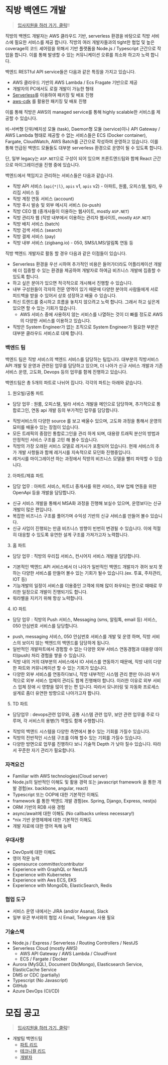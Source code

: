 # 직방 백엔드 개발

> [입사지원을 하러 가기, 클릭](https://forms.gle/ojHDzTfrVeFiQXcKA)!!

직방의 백엔드 개발자는 AWS 클라우드 기반, serverless 환경을 바탕으로 직방 서비스에 필요한 서비스를 제공 합니다. 직방의 여러 개발자들과의 tight한 협업 및 높은 coverage의 코드 셰어링을 위해서 기반 플랫폼을 Node.js / Typescript 근간으로 작업을 합니다. 이를 통해 발생할 수 있는 커뮤니케이션 오류를 최소화 하고자 노력 합니다.

백엔드 RESTful API service들은 다음과 같은 특징을 가지고 있습니다.

* AWS 클라우드 기반의 AWS Lambda / Ecs Fragate 기반으로 제공
* 개발자의 PC에서도 로컬 개발이 가능한 형태
* [Serverless](https://serverless.com/)를 이용하여 패키징 및 배포 진행
* [aws-cdk](https://aws.amazon.com/ko/cdk/) 를 활용한 패키징 및 배포 진행

이를 통해 직방은 AWS의 managed service를 통해 highly scalable한 서비스를 제공할 수 있습니다.

비-서버형 단위/배치성 모듈 (task), Daemon형 모듈 (service)이나 API Gateway / AWS Lambda 형태로 제공할 수 없는 서비스들은 ECS (Docker container), Fargate, CloudWatch, AWS Batch를 근간으로 작성하여 운영하고 있습니다. 이를 통해 언급된 백엔드 모듈들도 대부분 serverless 환경으로 운영이 될 수 있도록 합니다.

단, 일부 legacy는 `ASP.NET`으로 구성이 되어 있으며 프론트엔드팀와 함께 React 근간으로 마이그레이션을 진행 중에 있습니다.

백엔드에서 책임지고 관리하는 서비스들은 다음과 같습니다.

* 직방 API 서비스 (`api{*|l}`, `apis` v1, `apis` v2) - 아파트, 원룸, 오피스텔, 빌라, 우리집 서비스 등
* 직방 계정 연동 서비스 (account)
* 직방 푸시 발송 및 외부 메시지 서비스 (io-push)
* 직방 CEO 웹 (중개사들이 이용하는 웹사이트, mostly `ASP.NET`)
* 직방 관리자 웹 (직방 내부에서 이용하는 관리자 웹사이트, mostly `ASP.NET`)
* 직방 배치 서비스 (batch)
* 직방 검색 서비스 (search)
* 직방 결제 서비스 (pay)
* 직방 내부 서비스 (zigbang.io) - 050, SMS/LMS/알림톡 연동 등

직방 백엔드 개발자로 활동 할 경우 다음과 같은 이점들이 있습니다.

* Serverless 환경을 우선 시하여 추가적인 비용은 들어가더라도 어플리케이션 개발에 더 집중할 수 있는 환경을 제공하여 개발자로 하여금 비즈니스 개발에 집중할 수 있도록 합니다.
* 하고 싶은 분야가 있으면 적극적으로 개시해서 진행할 수 있습니다.
* 내부 구성원들이 각자의 전문 영역이 있기 때문에 다양한 분야의 사람들에게 서로 피드백을 받을 수 있어서 상호 성장하고 배울 수 있습니다.
* 최신 트렌드를 중시하고 흐름을 놓치지 않으려고 노력 합니다. 그래서 하고 싶은게 있으면 할 수 있는 기회가 많습니다.
  * AWS 서비스 중에 사용하지 않는 서비스를 나열하는 것이 더 빠를 정도로 AWS의 다양한 서비스를 이용하고 있습니다.
* 직방은 System Engineer가 없는 조직으로 System Engineer가 필요한 부분은 대부분 클라우드 서비스로 대체 합니다.

### 백엔드 팀

백엔드 팀은 직방 서비스의 백엔드 서비스를 담당하는 팀입니다. 대부분의 직방서비스 API 개발 및 운영과 관련된 업무를 담당하고 있으며, 더 나아가  신규 서비스 개발과 기존 서비스 운영, 고도화, Devops 등의 업무를 함께 진행하고 있습니다.

백엔드팀은 총 5개의 파트로 나뉘어 집니다.
각각의 파트는 아래와 같습니다.

1. 원오빌/공통 파트

* 담당 업무 : 원룸, 오피스텔, 빌라 서비스 개발을 메인으로 담당하며, 추가적으로 통합로그인, 연동 api 개발 등의 부가적인 업무를 담당합니다.
 - 직방서비스의 다양한 source 를 보고 배울수 있으며, 고도화 과정을 통해서 운영의 묘미를 배울수 있는 장점이 있습니다.  
 - 모든 트레픽의 중점인 통합로그인을 관리 하게 되며, 대용량 트래픽 분산의 방법과 안정적인 서비스 구조를 고민 해 볼수 있습니다.
 - 직방의 가장 오래된 서비스 모델로 레거시가 포함되어 있습니다. 현재 서비스의 추가 개발 사항들과 함께 레거시를 지속적으로 모던화 진행중입니다. 
 - 레거시를 마이그레이션 하는 과정에서 직방의 비즈니스 모델을 빨리 파악할 수 있습니다.

2. 아파트/제휴 파트

* 담당 업무 : 아파트 서비스, 파트너 중개사를 위한 서비스, 외부 업체 연동을 위한 OpenApi 등을 개발을 담당합니다.
 - 신규 서비스 개발을 통해서 MSA화 과정을 진행해 보실수 있으며, 운영보다는 신규 개발이 많은 편입니다. 
 - 복잡한 비즈니스 구조를 풀어가며 수익성 기반의 신규 서비스를 만들어 볼수 있습니다.
 - 신규 사업이 진행되는 만큼 비즈니스 방향이 빈번히 변경될 수 있습니다. 이에 적절히 대응할 수 있도록 유연한 설계 구조를 가져가고자 노력합니다.

3. 홈 파트

* 담당 업무 : 직방의 우리집 서비스, 컨시어지 서비스 개발을 담당합니다.
 - 기본적인 백엔드 API 서비스에서 더 나아가 일반적인 백엔드 개발자가 겪어 보지 못하는 다양한 서비스를 만들어 볼수 있는 기회가 될수 있습니다.(ex. 투표, 주차관리, IOT 등)
 - 기능개발의 일정이 서비스를 이용중인 고객에 의해 많이 좌우되는 편으로 때때로 무리한 일정으로 개발이 진행되기도 합니다. 
 - 워라벨을 지키기 위해 항상 노력합니다.

4. IO 파트

* 담당 업무 : 직방의 Push 서비스, Messaging (sms, 알림톡, email 등) 서비스, 050 안심번호 서비스를 담당합니다.
 - push, messaging 서비스, 050 안심번호 서비스를 개발 및 운영 하며, 직방 서비스의 보이지 않는 백엔드의 백엔드를 담당하게 됩니다. 
 - 일반적인 개발파트에서 경험할 수 없는 다양한 외부 서비스 연동경험과 대용량 데이터(push) 처리 경험을 쌓을 수 있습니다. 
 - 직방 내의 거의 대부분의 서비스에서 IO 서비스를 연동하기 때문에, 직방 내의 다양한 파트와 커뮤니케이션 할 수 있는 기회가 있습니다.
 - 다양한 외부 서비스를 연동하다보니, 직방 내부적인 시스템 관리 뿐만 아니라 부가적으로 외부 서비스 업체의 관리도 함께 진행해야 합니다. 이러한 이유로 외부 서비스 업체 장애 시 영향을 많이 받는 편 입니다. 따라서 모니터링 및 자동화 프로세스 설계로 좀더 유연한 방향으로 나아가고자 합니다.

5. TD 파트

* 담당업무 : devops관련 업무와, 공통 시스템 관련 업무, 보안 관련 업무를 주로 다루며, 각 서비스의 용병(?) 역할도 함께 수행합니다.
 - 직방의 백앤드 시스템을 다양한 측면에서 볼수 있는 기회를 가질수 있습니다. 
 - 직방의 전반적인 시스템 구조를 이해 할수 있는 기회를 가질수 있습니다.
 - 다양한 방면으로 업무를 진행하다 보니 기술적 Depth 가 낮아 질수 있습니다. 따라서 꾸준한 자기 관리가 필요합니다.

### 자격요건

* Familiar with AWS technologies(Cloud server)
* Node.js의 일반적인 이해도 및 활용 경력 또는 javascript framework 을 통한 개발 경험(ex. backbone, angular, react)
* Typescript 또는 OOP에 대한 기본적인 이해도
* framework 를 통한 백앤드 개발 경험(ex. Spring, Django, Express, nestjs)
* ORM 기반의 RDB 사용 경험
* async/await에 대한 이해도 (No callbacks unless necessary!)
* *nix 기반 운영체제에 대한 기본적인 이해도
* 개발 자료에 대한 영어 독해 능력

### 우대사항

* DevOps에 대한 이해도
* 영어 작문 능력
* opensource committer/contributor
* Experience with GraphQL or NestJS
* Experience with Kubernetes
* Experience with Aws ECS, EKS
* Experience with MongoDb, ElasticSearch, Redis

### 협업 도구

* 서비스 운영 내에서는 JIRA (and/or Asana), Slack
* 일부 유관 부서와의 협업 시 Email, Telegram 사용 필요

### 기술스택

* Node.js / Express / Serverless / Routing Controllers / NestJS
* Serverless Cloud (mostly AWS)
  * AWS API Gateway / AWS Lambda / CloudFront
  * ECS / Fargate / Docker
* Aurora (MySQL), Document Db(Mongo), Elasticsearch Service, ElasticCache Service
* DMS or CDC (partially)
* Typescript (No Javascript)
* GitHub
* Azure DevOps (CI/CD)

# 모집 공고

> [입사지원을 하러 가기, 클릭](https://forms.gle/ojHDzTfrVeFiQXcKA)!!

* 개발팀 백엔드팀
  * [파트 리드](./lead.md)
  * [테크니컬 리드](./tech-lead.md)
  * [개발자](./developer.md)
